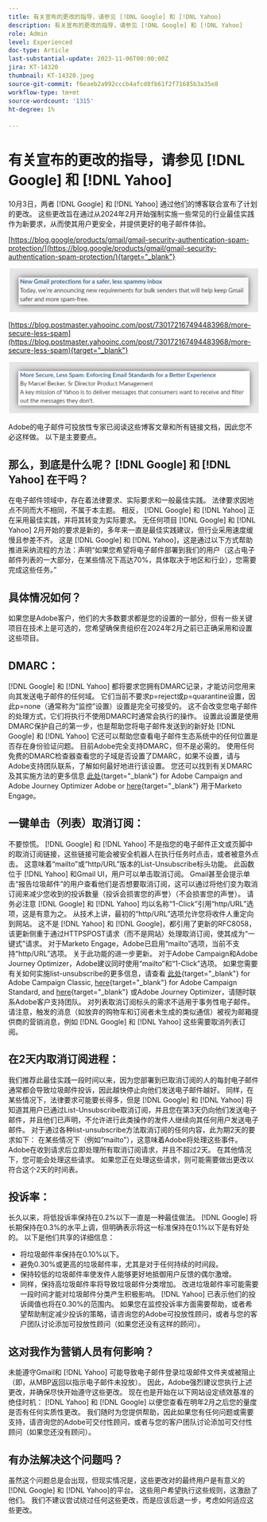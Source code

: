 ```yaml
---
title: 有关宣布的更改的指导，请参见 [!DNL Google] 和 [!DNL Yahoo]
description: 有关宣布的更改的指导，请参见 [!DNL Google] 和 [!DNL Yahoo]
role: Admin
level: Experienced
doc-type: Article
last-substantial-update: 2023-11-06T00:00:00Z
jira: KT-14320
thumbnail: KT-14320.jpeg
source-git-commit: f6eaeb2a992cccb4afcd8fb61f2f71685b3a35e8
workflow-type: tm+mt
source-wordcount: '1315'
ht-degree: 1%

---
```



# 有关宣布的更改的指导，请参见 [!DNL Google] 和 [!DNL Yahoo]

10月3日，两者 [!DNL Google] 和 [!DNL Yahoo] 通过他们的博客联合宣布了计划的更改。 这些更改旨在通过从2024年2月开始强制实施一些常见的行业最佳实践作为新要求，从而使其用户更安全，并提供更好的电子邮件体验。

[https://blog.google/products/gmail/gmail-security-authentication-spam-protection/](https://blog.google/products/gmail/gmail-security-authentication-spam-protection/){target="_blank"}

![[!DNL Google] 公告](/help/assets/Gmail.png)

[https://blog.postmaster.yahooinc.com/post/730172167494483968/more-secure-less-spam](https://blog.postmaster.yahooinc.com/post/730172167494483968/more-secure-less-spam){target="_blank"}

![[!DNL Yahoo] 公告](/help/assets/Yahoo.png)

Adobe的电子邮件可投放性专家已阅读这些博客文章和所有链接文档，因此您不必这样做。 以下是主要要点。

## 那么，到底是什么呢？ [!DNL Google] 和 [!DNL Yahoo] 在干吗？

在电子邮件领域中，存在着法律要求、实际要求和一般最佳实践。 法律要求因地点不同而大不相同，不属于本主题。 相反， [!DNL Google] 和 [!DNL Yahoo] 正在采用最佳实践，并将其转变为实际要求。 无任何项目 [!DNL Google] 和 [!DNL Yahoo] 2月开始的要求是新的，多年来一直是最佳实践建议，但行业采用速度缓慢且参差不齐。 这是 [!DNL Google] 和 [!DNL Yahoo]，这是通过以下方式帮助推进采纳流程的方法：声明“如果您希望将电子邮件部署到我们的用户（这占电子邮件列表的一大部分，在某些情况下高达70%，具体取决于地区和行业），您需要完成这些任务。”

## 具体情况如何？

如果您是Adobe客户，他们的大多数要求都是您的设置的一部分，但有一些关键项目在技术上是可选的，您希望确保贵组织在2024年2月之前已正确采用和设置这些项目。

## DMARC：

[!DNL Google] 和 [!DNL Yahoo] 都将要求您拥有DMARC记录，才能访问您用来向其发送电子邮件的任何域。 它们当前不要求p=reject或p=quarantine设置，因此p=none（通常称为“监控”设置）设置是完全可接受的。 这不会改变您电子邮件的处理方式，它们将执行不使用DMARC时通常会执行的操作。 设置此设置是使用DMARC保护自己的第一步，也是帮助您将电子邮件发送到的新好处 [!DNL Google] 和 [!DNL Yahoo] 它还可以帮助您查看电子邮件生态系统中的任何位置是否存在身份验证问题。
目前Adobe完全支持DMARC，但不是必需的。 使用任何免费的DMARC检查器查看您的子域是否设置了DMARC，如果不设置，请与Adobe支持团队联系，了解如何最好地进行该设置。 您还可以找到有关DMARC及其实施方法的更多信息 [此处](https://experienceleague.adobe.com/docs/deliverability-learn/deliverability-best-practice-guide/additional-resources/technotes/implement-dmarc.html?lang=zh-Hans){target="_blank"} for Adobe Campaign and Adobe Journey Optimizer Adobe or [here](https://experienceleague.adobe.com/docs/marketo/using/getting-started-with-marketo/setup/configure-protocols-for-marketo.html){target="_blank"} 用于Marketo Engage。

## 一键单击（列表）取消订阅：

不要惊慌。 [!DNL Google] 和 [!DNL Yahoo] 不是指您的电子邮件正文或页脚中的取消订阅链接，这些链接可能会被安全机器人在执行任务时点击，或者被意外点击。 这意味着“mailto”或“http/URL”版本的List-Unsubscribe标头功能。 此函数位于 [!DNL Yahoo] 和Gmail UI，用户可以单击取消订阅。 Gmail甚至会提示单击“报告垃圾邮件”的用户查看他们是否想要取消订阅，这可以通过将他们变为取消订阅来减少您收到的投诉数量（投诉会损害您的声誉）（不会损害您的声誉）。
请务必注意 [!DNL Google] 和 [!DNL Yahoo] 均以名称“1-Click”引用“http/URL”选项，这是有意为之。 从技术上讲，最初的“http/URL”选项允许您将收件人重定向到网站。 这不是 [!DNL Yahoo] 和 [!DNL Google]，都引用了更新的RFC8058，该更新侧重于通过HTTPSPOST请求（而不是网站）处理取消订阅，使其成为“一键式”请求。
对于Marketo Engage，Adobe已启用“mailto”选项，当前不支持“http/URL”选项。 关于此功能的进一步更新。
对于Adobe Campaign和Adobe Journey Optimizer，Adobe建议同时使用“mailto”和“1-Click”选项。
如果您需要有关如何实施list-unsubscribe的更多信息，请查看 [此处](https://experienceleague.adobe.com/docs/deliverability-learn/deliverability-best-practice-guide/additional-resources/campaign/acc-technical-recommendations.html?lang=en#list-unsubscribe){target="_blank"} for Adobe Campaign Classic, [here](https://experienceleague.adobe.com/docs/experience-cloud-kcs/kbarticles/KA-14778.html?lang=en){target="_blank"} for Adobe Campaign Standard, and [here](https://experienceleague.adobe.com/docs/journey-optimizer/using/email/email-opt-out.html?lang=en){target="_blank"} 或Adobe Journey Optimizer，请随时联系Adobe客户支持团队。
对列表取消订阅标头的需求不适用于事务性电子邮件。 请注意，触发的消息（如放弃的购物车和订阅者未生成的类似通信）被视为邮箱提供商的营销消息，例如 [!DNL Google] 和 [!DNL Yahoo] 这些需要取消列表订阅。

## 在2天内取消订阅进程：

我们推荐此最佳实践一段时间以来，因为您部署到已取消订阅的人的每封电子邮件通常都会导致垃圾邮件投诉，因此越快停止向他们发送电子邮件越好。 同样，在某些情况下，法律要求可能要长得多，但是 [!DNL Google] 和 [!DNL Yahoo] 将知道其用户已通过List-Unsubscribe取消订阅，并且您在第3天仍向他们发送电子邮件，并且他们已声明，不允许进行此类操作的发件人继续向其任何用户发送电子邮件。
对于通过各种list-unsubscribe方法取消订阅的任何内容，此为期2天的要求如下： 在某些情况下（例如“mailto”），这意味着Adobe将处理这些事件。 Adobe在收到请求后立即处理所有取消订阅请求，并且不超过2天。 在其他情况下，您可能会处理这些请求。 如果您正在处理这些请求，则可能需要做出更改以符合这个2天的时间表。

## 投诉率：

长久以来，将低投诉率保持在0.2%以下一直是一种最佳做法。 [!DNL Google] 将长期保持在0.3%的水平上调，但明确表示将这一标准保持在0.1%以下是有好处的。 以下是他们共享的详细信息：
* 将垃圾邮件率保持在0.10%以下。
* 避免0.30%或更高的垃圾邮件率，尤其是对于任何持续的时间段。
* 保持较低的垃圾邮件率使发件人能够更好地抵御用户反馈的偶尔激增。
* 同样，保持高垃圾邮件率将导致垃圾邮件分类增加。 改进垃圾邮件率可能需要一段时间才能对垃圾邮件分类产生积极影响。
  [!DNL Yahoo] 已表示他们的投诉阈值也将在0.30%的范围内。
如果您在监控投诉率方面需要帮助，或者希望帮助制定减少投诉的策略，请咨询您的Adobe可投放性顾问，或者与您的客户团队讨论添加可投放性顾问（如果您还没有这样的顾问）。

## 这对我作为营销人员有何影响？

未能遵守Gmail和 [!DNL Yahoo] 可能导致电子邮件登录垃圾邮件文件夹或被阻止（即，从MBP返回以指示电子邮件未投放）。
因此，Adobe强烈建议您执行上述更改，并确保尽快开始遵守这些更改。 现在也是开始在以下网站设定绩效基准的绝佳时机： [!DNL Yahoo] 和 [!DNL Google] 以便您查看在明年2月之后您的量度是否有任何实质性更改。
我们随时为您提供帮助，因此如果您有任何问题或需要支持，请咨询您的Adobe可交付性顾问，或者与您的客户团队讨论添加可交付性顾问（如果您还没有顾问）。

## 有办法解决这个问题吗？

虽然这个问题总是会出现，但现实情况是，这些更改对的最终用户是有意义的 [!DNL Google] 和 [!DNL Yahoo]的平台。 这些用户希望执行这些规则，这激励了他们。 我们不建议尝试绕过任何这些更改，而是应该后退一步，考虑如何适应这些更改。
